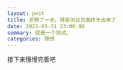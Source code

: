 ```yaml
---
layout: post
title: 折腾了一天，博客测试页面终于出来了
date: 2023-05-31 23:00:00
summary: 就是一个测试。
categories: 随想
---
```


接下来慢慢完善吧


